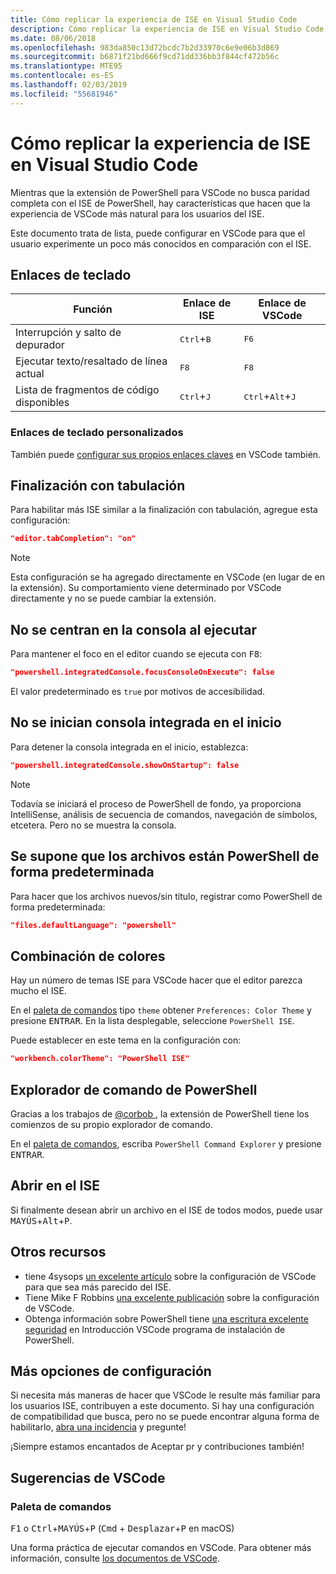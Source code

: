 ```yaml
---
title: Cómo replicar la experiencia de ISE en Visual Studio Code
description: Cómo replicar la experiencia de ISE en Visual Studio Code
ms.date: 08/06/2018
ms.openlocfilehash: 983da850c13d72bcdc7b2d33970c6e9e06b3d869
ms.sourcegitcommit: b6871f21bd666f9cd71dd336bb3f844cf472b56c
ms.translationtype: MTE95
ms.contentlocale: es-ES
ms.lasthandoff: 02/03/2019
ms.locfileid: "55681946"
---
```

# <a name="how-to-replicate-the-ise-experience-in-visual-studio-code"></a>Cómo replicar la experiencia de ISE en Visual Studio Code

Mientras que la extensión de PowerShell para VSCode no busca paridad completa con el ISE de PowerShell, hay características que hacen que la experiencia de VSCode más natural para los usuarios del ISE.

Este documento trata de lista, puede configurar en VSCode para que el usuario experimente un poco más conocidos en comparación con el ISE.

## <a name="key-bindings"></a>Enlaces de teclado

| Función                              | Enlace de ISE                  | Enlace de VSCode                              |
| ----------------                      | -----------                  | --------------                              |
| Interrupción y salto de depurador          | <kbd>Ctrl</kbd>+<kbd>B</kbd> | <kbd>F6</kbd>                               |
| Ejecutar texto/resaltado de línea actual | <kbd>F8</kbd>                | <kbd>F8</kbd>                               |
| Lista de fragmentos de código disponibles               | <kbd>Ctrl</kbd>+<kbd>J</kbd> | <kbd>Ctrl</kbd>+<kbd>Alt</kbd>+<kbd>J</kbd> |

### <a name="custom-key-bindings"></a>Enlaces de teclado personalizados

También puede [configurar sus propios enlaces claves](https://code.visualstudio.com/docs/getstarted/keybindings#_custom-keybindings-for-refactorings) en VSCode también.

## <a name="tab-completion"></a>Finalización con tabulación

Para habilitar más ISE similar a la finalización con tabulación, agregue esta configuración:

```json
"editor.tabCompletion": "on"
```

> [!NOTE]
> Esta configuración se ha agregado directamente en VSCode (en lugar de en la extensión). Su comportamiento viene determinado por VSCode directamente y no se puede cambiar la extensión.

## <a name="no-focus-on-console-when-executing"></a>No se centran en la consola al ejecutar

Para mantener el foco en el editor cuando se ejecuta con <kbd>F8</kbd>:

```json
"powershell.integratedConsole.focusConsoleOnExecute": false
```

El valor predeterminado es `true` por motivos de accesibilidad.

## <a name="dont-start-integrated-console-on-startup"></a>No se inician consola integrada en el inicio

Para detener la consola integrada en el inicio, establezca:

```json
"powershell.integratedConsole.showOnStartup": false
```

> [!NOTE]
> Todavía se iniciará el proceso de PowerShell de fondo, ya proporciona IntelliSense, análisis de secuencia de comandos, navegación de símbolos, etcetera. Pero no se muestra la consola.

## <a name="assume-files-are-powershell-by-default"></a>Se supone que los archivos están PowerShell de forma predeterminada

Para hacer que los archivos nuevos/sin título, registrar como PowerShell de forma predeterminada:

```json
"files.defaultLanguage": "powershell"
```

## <a name="color-scheme"></a>Combinación de colores

Hay un número de temas ISE para VSCode hacer que el editor parezca mucho el ISE.

En el [paleta de comandos] tipo `theme` obtener `Preferences: Color Theme` y presione <kbd>ENTRAR</kbd>.
En la lista desplegable, seleccione `PowerShell ISE`.

Puede establecer en este tema en la configuración con:

```json
"workbench.colorTheme": "PowerShell ISE"
```

## <a name="powershell-command-explorer"></a>Explorador de comando de PowerShell

Gracias a los trabajos de [ @corbob ](https://github.com/corbob), la extensión de PowerShell tiene los comienzos de su propio explorador de comando.

En el [paleta de comandos], escriba `PowerShell Command Explorer` y presione <kbd>ENTRAR</kbd>.

## <a name="open-in-the-ise"></a>Abrir en el ISE

Si finalmente desean abrir un archivo en el ISE de todos modos, puede usar <kbd>MAYÚS</kbd>+<kbd>Alt</kbd>+<kbd>P</kbd>.

## <a name="other-resources"></a>Otros recursos

- tiene 4sysops [un excelente artículo](https://4sysops.com/archives/make-visual-studio-code-look-and-behave-like-powershell-ise/) sobre la configuración de VSCode para que sea más parecido del ISE.
- Tiene Mike F Robbins [una excelente publicación](https://mikefrobbins.com/2017/08/24/how-to-install-visual-studio-code-and-configure-it-as-a-replacement-for-the-powershell-ise/) sobre la configuración de VSCode.
- Obtenga información sobre PowerShell tiene [una escritura excelente seguridad](https://www.learnpwsh.com/setup-vs-code-for-powershell/) en Introducción VSCode programa de instalación de PowerShell.

## <a name="more-settings"></a>Más opciones de configuración

Si necesita más maneras de hacer que VSCode le resulte más familiar para los usuarios ISE, contribuyen a este documento. Si hay una configuración de compatibilidad que busca, pero no se puede encontrar alguna forma de habilitarlo, [abra una incidencia](https://github.com/PowerShell/vscode-powershell/issues/new/choose) y pregunte!

¡Siempre estamos encantados de Aceptar pr y contribuciones también!

## <a name="vscode-tips"></a>Sugerencias de VSCode

### <a name="command-palette"></a>Paleta de comandos

<kbd>F1</kbd> o <kbd>Ctrl</kbd>+<kbd>MAYÚS</kbd>+<kbd>P</kbd> (<kbd>Cmd</kbd> + <kbd> Desplazar</kbd>+<kbd>P</kbd> en macOS)

Una forma práctica de ejecutar comandos en VSCode.
Para obtener más información, consulte [los documentos de VSCode](https://code.visualstudio.com/docs/getstarted/userinterface#_command-palette).

[Paleta de comandos]: #command-palette
